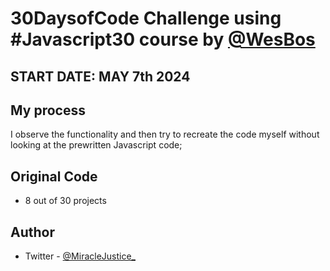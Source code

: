 # 30DaysofCode Challenge using #Javascript30 course by [@WesBos](https://wesbos.com/courses)





## START DATE: MAY 7th 2024


## My process
I observe the functionality and then try to recreate the code myself without looking at the prewritten Javascript code;

## Original Code
- 8 out of 30 projects



## Author
- Twitter - [@MiracleJustice_](https://twitter.com/miraclejustice_)
